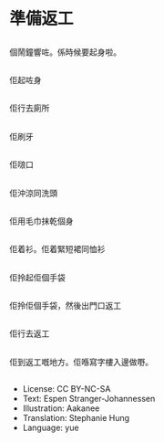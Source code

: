 # 準備返工

##
個鬧鐘響咗。係時候要起身啦。

##
佢起咗身

##
佢行去廁所

##
佢刷牙

##
佢𠺘口

##
佢沖涼同洗頭

##
佢用毛巾抹乾個身

##
佢着衫。佢着緊短裙同恤衫

##
佢拎起佢個手袋

##
佢拎佢個手袋，然後出門口返工

##
佢行去返工

##
佢到返工嘅地方。佢喺寫字樓入邊做嘢。

##
* License: CC BY-NC-SA
* Text: Espen Stranger-Johannessen
* Illustration: Aakanee
* Translation: Stephanie Hung
* Language: yue
